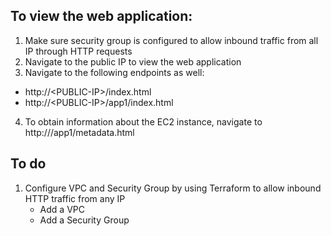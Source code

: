 ## To view the web application:

1. Make sure security group is configured to allow inbound traffic from all IP through HTTP requests
2. Navigate to the public IP to view the web application
3. Navigate to the following endpoints as well:

- http://\<PUBLIC-IP\>/index.html
- http://\<PUBLIC-IP\>/app1/index.html

4. To obtain information about the EC2 instance, navigate to http://<PUBLIC-IP>/app1/metadata.html

## To do

1. Configure VPC and Security Group by using Terraform to allow inbound HTTP traffic from any IP
   - Add a VPC
   - Add a Security Group
